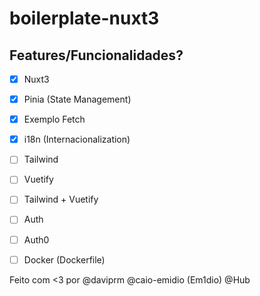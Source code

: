 # boilerplate-nuxt3

## Features/Funcionalidades?
 - [X] Nuxt3
 - [X] Pinia (State Management)
 - [X] Exemplo Fetch
 - [X] i18n (Internacionalization)
 - [ ] Tailwind
 - [ ] Vuetify
 - [ ] Tailwind + Vuetify
 - [ ] Auth
 - [ ] Auth0
 - [ ] Docker (Dockerfile)


Feito com <3 por @daviprm @caio-emidio (Em1dio)
@Hub

